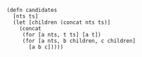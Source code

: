 ``` {.clojure .numberLines}
(defn candidates
  [nts ts]
  (let [children (concat nts ts)]
    (concat
     (for [a nts, t ts] [a t])
     (for [a nts, b children, c children]
       [a b c]))))
```
